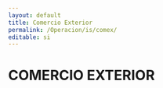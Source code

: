 ```yaml
---
layout: default
title: Comercio Exterior
permalink: /Operacion/is/comex/
editable: si
---
```


# COMERCIO EXTERIOR

